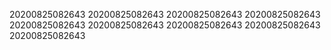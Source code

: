 20200825082643
20200825082643
20200825082643
20200825082643
20200825082643
20200825082643
20200825082643
20200825082643
20200825082643
